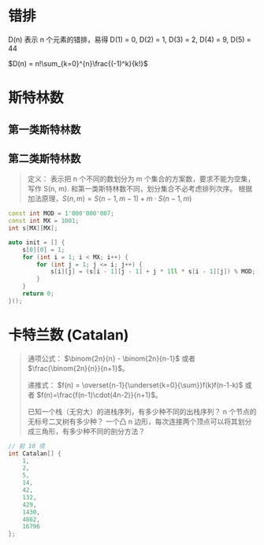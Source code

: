 # 错排

D(n) 表示 n 个元素的错排，易得 D(1) = 0, D(2) = 1, D(3) = 2, D(4) = 9, D(5) = 44

$D(n) = n!\sum_{k=0}^{n}\frac{(-1)^k}{k!}$

# 斯特林数

## 第一类斯特林数


## 第二类斯特林数

> 定义： 表示把 n 个不同的数划分为 m 个集合的方案数，要求不能为空集，写作 S(n, m).
> 和第一类斯特林数不同，划分集合不必考虑排列次序。
> 根据加法原理，$S(n, m) = S(n-1, m-1) + m \cdot S(n-1, m)$

```cpp []
const int MOD = 1'000'000'007;
const int MX = 1001;
int s[MX][MX];

auto init = [] {
    s[0][0] = 1;
    for (int i = 1; i < MX; i++) {
        for (int j = 1; j <= i; j++) {
            s[i][j] = (s[i - 1][j - 1] + j * 1ll * s[i - 1][j]) % MOD;
        }
    }
    return 0;
}();
```


# 卡特兰数 (Catalan)

> 通项公式： $\binom{2n}{n} - \binom{2n}{n-1}$ 或者 $\frac{\binom{2n}{n}}{n+1}$。
>
> 递推式： $f(n) = \overset{n-1}{\underset{k=0}{\sum}}f(k)f(n-1-k)$ 或者 $f(n)=\frac{f(n-1)\cdot(4n-2)}{n+1}$。
>
> 已知一个栈（无穷大）的进栈序列，有多少种不同的出栈序列？
> n 个节点的无标号二叉树有多少种？
> 一个凸 n 边形，每次连接两个顶点可以将其划分成三角形，有多少种不同的剖分方法？

```cpp []
// 前 10 项
int Catalan[] {
    1,
    2,
    5,
    14,
    42,
    132,
    429,
    1430,
    4862,
    16796
};
```




